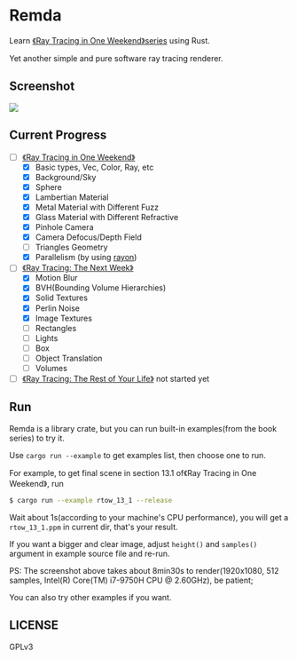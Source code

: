 # Remda

Learn [《Ray Tracing in One Weekend》series][book-series] using Rust.

Yet another simple and pure software ray tracing renderer.

## Screenshot

![][screenshot]

## Current Progress

- [ ] [《Ray Tracing in One Weekend》][book-1]
    - [x] Basic types, Vec, Color, Ray, etc
    - [x] Background/Sky
    - [x] Sphere
    - [x] Lambertian Material
    - [x] Metal Material with Different Fuzz
    - [x] Glass Material with Different Refractive
    - [x] Pinhole Camera
    - [x] Camera Defocus/Depth Field
    - [ ] Triangles Geometry
    - [x] Parallelism (by using [rayon][rayon-crates-io])
- [ ] [《Ray Tracing: The Next Week》][book-2]
    - [x] Motion Blur
    - [x] BVH(Bounding Volume Hierarchies)
    - [x] Solid Textures
    - [x] Perlin Noise
    - [x] Image Textures
    - [ ] Rectangles
    - [ ] Lights
    - [ ] Box
    - [ ] Object Translation
    - [ ] Volumes
- [ ] [《Ray Tracing: The Rest of Your Life》][book-3] not started yet

## Run

Remda is a library crate, but you can run built-in examples(from the book series) to try it.

Use `cargo run --example` to get examples list, then choose one to run.

For example, to get final scene in section 13.1 of《Ray Tracing in One Weekend》, run

```bash
$ cargo run --example rtow_13_1 --release
```

Wait about 1s(according to your machine's CPU performance), you will get a `rtow_13_1.ppm` in current dir, that's your result.

If you want a bigger and clear image, adjust `height()` and `samples()` argument in example source file and re-run.

PS: The screenshot above takes about 8min30s to render(1920x1080, 512 samples, Intel(R) Core(TM) i7-9750H CPU @ 2.60GHz), be patient;

You can also try other examples if you want.

## LICENSE

GPLv3

[book-series]: https://raytracing.github.io/
[book-1]: https://raytracing.github.io/books/RayTracingInOneWeekend.html
[book-2]: https://raytracing.github.io/books/RayTracingTheNextWeek.html
[book-3]: https://raytracing.github.io/books/RayTracingTheRestOfYourLife.html
[screenshot]: https://rikka.7sdre.am/files/a952c7ca-af57-46a6-959f-237702333ab6.png
[rayon-crates-io]: https://crates.io/crates/rayon
